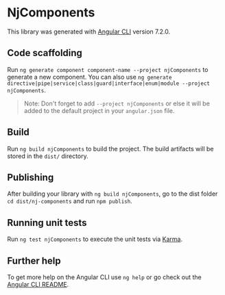 # NjComponents

This library was generated with [Angular CLI](https://github.com/angular/angular-cli) version 7.2.0.

## Code scaffolding

Run `ng generate component component-name --project njComponents` to generate a new component. You can also use `ng generate directive|pipe|service|class|guard|interface|enum|module --project njComponents`.
> Note: Don't forget to add `--project njComponents` or else it will be added to the default project in your `angular.json` file. 

## Build

Run `ng build njComponents` to build the project. The build artifacts will be stored in the `dist/` directory.

## Publishing

After building your library with `ng build njComponents`, go to the dist folder `cd dist/nj-components` and run `npm publish`.

## Running unit tests

Run `ng test njComponents` to execute the unit tests via [Karma](https://karma-runner.github.io).

## Further help

To get more help on the Angular CLI use `ng help` or go check out the [Angular CLI README](https://github.com/angular/angular-cli/blob/master/README.md).

